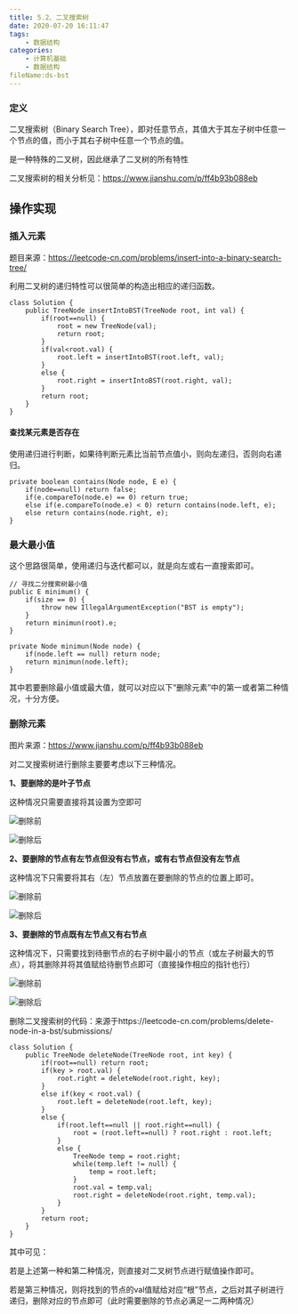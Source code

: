 ```yaml
---
title: 5.2、二叉搜索树
date: 2020-07-20 16:11:47
tags:
	- 数据结构
categories:
	- 计算机基础
	- 数据结构
fileName:ds-bst
---
```


### 定义

二叉搜索树（Binary Search Tree），即对任意节点，其值大于其左子树中任意一个节点的值，而小于其右子树中任意一个节点的值。

是一种特殊的二叉树，因此继承了二叉树的所有特性

二叉搜索树的相关分析见：https://www.jianshu.com/p/ff4b93b088eb



## 操作实现

### 插入元素

题目来源：https://leetcode-cn.com/problems/insert-into-a-binary-search-tree/

利用二叉树的递归特性可以很简单的构造出相应的递归函数。

```
class Solution {
    public TreeNode insertIntoBST(TreeNode root, int val) {
        if(root==null) {
            root = new TreeNode(val);
            return root;
        }
        if(val<root.val) {
            root.left = insertIntoBST(root.left, val);
        }
        else {
            root.right = insertIntoBST(root.right, val);
        }
        return root;
    }
}
```



#### 查找某元素是否存在

使用递归进行判断，如果待判断元素比当前节点值小，则向左递归，否则向右递归。

```
private boolean contains(Node node, E e) {
    if(node==null) return false;
    if(e.compareTo(node.e) == 0) return true;
    else if(e.compareTo(node.e) < 0) return contains(node.left, e);
    else return contains(node.right, e);
}
```



### 最大最小值

这个思路很简单，使用递归与迭代都可以，就是向左或右一直搜索即可。

```
// 寻找二分搜索树最小值
public E minimum() {
    if(size == 0) {
        throw new IllegalArgumentException("BST is empty");
    }
    return minimun(root).e;
}

private Node minimun(Node node) {
    if(node.left == null) return node;
    return minimun(node.left);
}
```

其中若要删除最小值或最大值，就可以对应以下“删除元素”中的第一或者第二种情况，十分方便。



### 删除元素

图片来源：https://www.jianshu.com/p/ff4b93b088eb

对二叉搜索树进行删除主要要考虑以下三种情况。

**1、要删除的是叶子节点**

这种情况只需要直接将其设置为空即可

![删除前](5.2、二叉搜索树\d1_1.png)

![删除后](5.2、二叉搜索树\d1_2.png)

**2、要删除的节点有左节点但没有右节点，或有右节点但没有左节点**

这种情况下只需要将其右（左）节点放置在要删除的节点的位置上即可。

![删除前](5.2、二叉搜索树\d2_1.png)

![删除后](5.2、二叉搜索树\d2_2.png)

**3、要删除的节点既有左节点又有右节点**

这种情况下，只需要找到待删节点的右子树中最小的节点（或左子树最大的节点），将其删除并将其值赋给待删节点即可（直接操作相应的指针也行）

![删除前](5.2、二叉搜索树\d3_1.png)

![删除后](5.2、二叉搜索树\d3_2.png)

删除二叉搜索树的代码：来源于https://leetcode-cn.com/problems/delete-node-in-a-bst/submissions/

```
class Solution {
    public TreeNode deleteNode(TreeNode root, int key) {
        if(root==null) return root;
        if(key > root.val) {
            root.right = deleteNode(root.right, key);
        }
        else if(key < root.val) {
            root.left = deleteNode(root.left, key);
        }
        else {
            if(root.left==null || root.right==null) {
                root = (root.left==null) ? root.right : root.left;
            }
            else {
                TreeNode temp = root.right;
                while(temp.left != null) {
                    temp = root.left;
                }
                root.val = temp.val;
                root.right = deleteNode(root.right, temp.val);
            }
        }
        return root;
    }
}
```

其中可见：

若是上述第一种和第二种情况，则直接对二叉树节点进行赋值操作即可。

若是第三种情况，则将找到的节点的val值赋给对应“根”节点，之后对其子树进行递归，删除对应的节点即可（此时需要删除的节点必满足一二两种情况）



